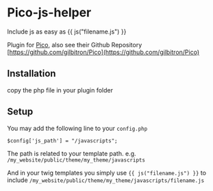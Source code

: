 Pico-js-helper
==============

Include js as easy as
    {{ js("filename.js") }}

Plugin for [Pico](http://pico.dev7studios.com/), also see their Github Repository [https://github.com/gilbitron/Pico](https://github.com/gilbitron/Pico)


Installation
------------

copy the php file in your plugin folder

Setup
-----
You may add the following line to your ```config.php```

    $config['js_path'] = "/javascripts";

The path is related to your template path. e.g. ```/my_website/public/theme/my_theme/javascripts```

And in your twig templates you simply use ```{{ js("filename.js") }}``` to include ```/my_website/public/theme/my_theme/javascripts/filename.js```
